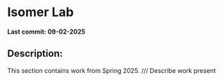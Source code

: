 # Isomer Lab 
**Last commit: 09-02-2025**

## Description:
   This section contains work from Spring 2025.
   /// Describe work present
